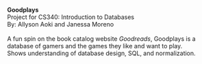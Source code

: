 <strong> Goodplays </strong> <br>
Project for CS340: Introduction to Databases <br>
By: Allyson Aoki and Janessa Moreno <br>
<br>
A fun spin on the book catalog website <em>Goodreads</em>, Goodplays is a database of gamers and the games they like and want to play.<br>
Shows understanding of database design, SQL, and normalization.
